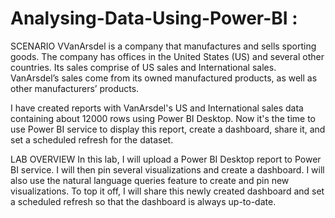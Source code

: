 # Analysing-Data-Using-Power-BI :
SCENARIO
VVanArsdel is a company that manufactures and sells sporting goods. The company has offices in the United States (US) and several other countries. Its sales comprise of US sales and International sales. VanArsdel’s sales come from its owned manufactured products, as well as other manufacturers’ products.

I have created reports with VanArsdel's US and International sales data containing about 12000 rows using Power BI Desktop. Now it's the time to use Power BI service to display this report, create a dashboard, share it, and set a scheduled refresh for the dataset.

LAB OVERVIEW
In this lab, I will upload a Power BI Desktop report to Power BI service. I will then pin several visualizations and create a dashboard. I will also use the natural language queries feature to create and pin new visualizations. To top it off, I will share this newly created dashboard and set a scheduled refresh so that the dashboard is always up-to-date.
